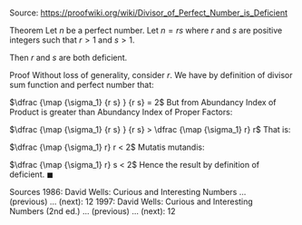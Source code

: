 # 

Source: https://proofwiki.org/wiki/Divisor_of_Perfect_Number_is_Deficient

Theorem
Let $n$ be a perfect number.
Let $n = r s$ where $r$ and $s$ are positive integers such that $r > 1$ and $s > 1$.

Then $r$ and $s$ are both deficient.


Proof
Without loss of generality, consider $r$.
We have by definition of divisor sum function and perfect number that:

$\dfrac {\map {\sigma_1} {r s} } {r s} = 2$
But from Abundancy Index of Product is greater than Abundancy Index of Proper Factors:

$\dfrac {\map {\sigma_1} {r s} } {r s} > \dfrac {\map {\sigma_1} r} r$
That is:

$\dfrac {\map {\sigma_1} r} r < 2$
Mutatis mutandis:

$\dfrac {\map {\sigma_1} r} s < 2$
Hence the result by definition of deficient.
$\blacksquare$


Sources
1986: David Wells: Curious and Interesting Numbers ... (previous) ... (next): $12$
1997: David Wells: Curious and Interesting Numbers (2nd ed.) ... (previous) ... (next): $12$




